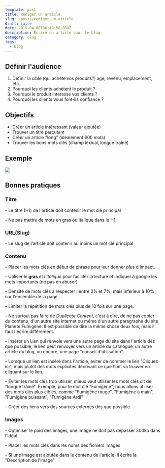 ```yaml
---
template: post
title: Rédiger un article
slug: /posts/rediger-un-article
draft: false
date: 2019-04-08T06:49:58.038Z
description: Écrire un article pour le blog
category: blog
tags:
  - blog
---
```

## Définir l'audience

1. Définir la cible (qui achète vos produits?) age, revenu, emplacement, etc...
2. Pourquoi les clients achètent le produit ?
3. Pourquoi le produit intéresse vos clients ?
4. Pourquoi les clients vous font-ils confiance ?

## Objectifs

* Créer un article intéressant (valeur ajoutée)
* Trouver un titre percutant
* Créer un article "long" (idéalement 600 mots)
* Trouver les bons mots clés (champ lexical, longue traîne)

## Exemple

![](/media/perfectblogpost-514x600.jpg)



## Bonnes pratiques



### Titre

\- Le titre (H1) de l'article doit contenir le mot clé principal

\- Ne pas mettre de mots en gras ou italique dans le H1



### URL(Slug)

\- Le slug de l'article doit contenir au moins un mot clé principal



### Contenu

\- Placer les mots clés en début de phrase pour leur donner plus d'impact.

\- Utiliser le **gras** et _l'italique_ pour faciliter la lecture et indiquer à google les mots importants (ne pas en abuser)

\- Densité de mots clés à respecter : entre 3% et 7%, mais inferieur à 10% sur l'ensemble de la page.

\- Limiter la répétition de mots clés plus de 10 fois sur une page.

\- Ne surtout pas faire de _Duplicate Content_, c'est à dire, de ne pas copier du contenu, d'un autre site internet ou même d'un autre paragraphe du site Planete Fumigene. Il est possible de dire la même chose deux fois, mais il faut l'écrire différement.

\- Insérer un Lien qui renvoie vers une autre page du site dans l'article dès que possible, le lien peut renvoyer vers un article du catalogue, un autre article du blog, ou encore, une page "conseil d'utilisation".

\- Lorsque un lien est inséré dans l'article, éviter de nommer le lien "Cliquez ici", mais plutôt des mots explicites décrivant ce que l'ont va trouver en cliquant sur le lien. 

\- Éviter les mots clés trop utiliser, mieux vaut utiliser les mots clés dit de "longue trâine". Exemple, pour le mot clé "Fumigène", nous allons utiliser des mots clés plus ciblés, comme "Fumigène rouge", "Fumigène à main", "Fumigène puissant", "Fumigène Ardi"

\- Créer des liens vers des sources externes dès que possible.



### Images

\- Optimiser le poid des images, une image ne doit pas dépasser 300ko dans l'idéal.

\- Placer les mots clés dans les noms des fichiers images.

\- Si une image est ajoutée dans le contenu de l'article, il écrire la "Description de l'image".
